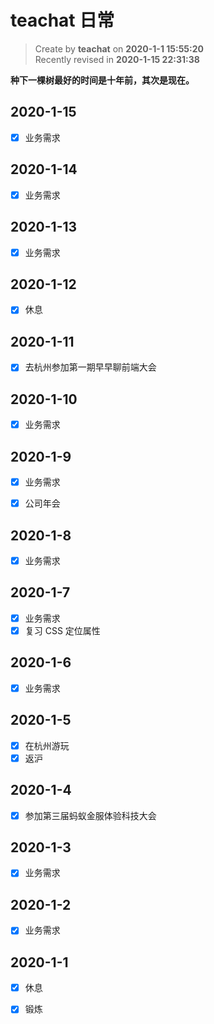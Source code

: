 # teachat 日常

> Create by **teachat** on **2020-1-1 15:55:20**  
> Recently revised in **2020-1-15 22:31:38**

**种下一棵树最好的时间是十年前，其次是现在。**

## 2020-1-15

- [x] 业务需求

## 2020-1-14

- [x] 业务需求

## 2020-1-13

- [x] 业务需求

## 2020-1-12

- [x] 休息

## 2020-1-11

- [x] 去杭州参加第一期早早聊前端大会

## 2020-1-10

- [x] 业务需求

## 2020-1-9

- [x] 业务需求

- [x] 公司年会

## 2020-1-8

- [x] 业务需求

## 2020-1-7

- [x] 业务需求
- [x] 复习 CSS 定位属性

## 2020-1-6

- [x] 业务需求

## 2020-1-5

- [x] 在杭州游玩
- [x] 返沪

## 2020-1-4

- [x] 参加第三届蚂蚁金服体验科技大会

## 2020-1-3

- [x] 业务需求

## 2020-1-2

- [x] 业务需求

## 2020-1-1

- [x] 休息

- [x] 锻炼
